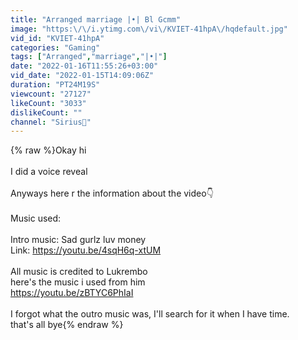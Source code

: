 ```yaml
---
title: "Arranged marriage |•| Bl Gcmm"
image: "https:\/\/i.ytimg.com\/vi\/KVIET-41hpA\/hqdefault.jpg"
vid_id: "KVIET-41hpA"
categories: "Gaming"
tags: ["Arranged","marriage","|•|"]
date: "2022-01-16T11:55:26+03:00"
vid_date: "2022-01-15T14:09:06Z"
duration: "PT24M19S"
viewcount: "27127"
likeCount: "3033"
dislikeCount: ""
channel: "Sirius💍"
---
```

{% raw %}Okay hi<br /><br />I did a voice reveal<br /><br />Anyways here r the information about the video👇<br /><br />Music used:<br /><br />Intro music: Sad gurlz luv money<br />Link: <a rel="nofollow" target="blank" href="https://youtu.be/4sqH6q-xtUM">https://youtu.be/4sqH6q-xtUM</a><br /><br />All music is credited to Lukrembo<br />here's the music i used from him<br /><a rel="nofollow" target="blank" href="https://youtu.be/zBTYC6PhIaI">https://youtu.be/zBTYC6PhIaI</a><br /><br />I forgot what the outro music was, I'll search for it when I have time.<br />that's all bye{% endraw %}
